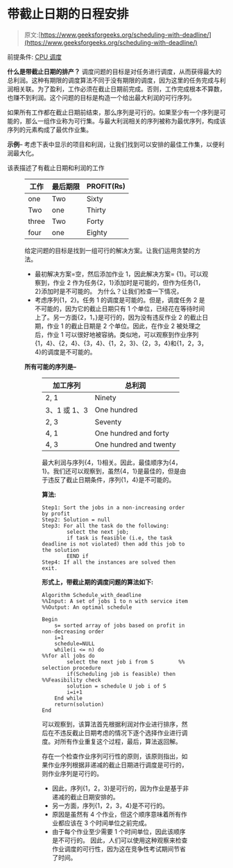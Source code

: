 # 带截止日期的日程安排

> 原文:[https://www.geeksforgeeks.org/scheduling-with-deadline/](https://www.geeksforgeeks.org/scheduling-with-deadline/)

前提条件: [CPU 调度](https://www.geeksforgeeks.org/cpu-scheduling-in-operating-systems/)

**什么是带截止日期的排产？**
调度问题的目标是对任务进行调度，从而获得最大的总利润。这种有期限的调度算法不同于没有期限的调度，因为这里的任务完成与利润相关联。为了盈利，工作必须在截止日期前完成。否则，工作完成根本不算数，也赚不到利润。这个问题的目标是构造一个给出最大利润的可行序列。

如果所有工作都在截止日期前结束，那么序列是可行的。如果至少有一个序列是可能的，那么一组作业称为可行集。与最大利润相关的序列被称为最优序列，构成该序列的元素构成了最优作业集。

**示例**–
考虑下表中显示的项目和利润，让我们找到可以安排的最佳工作集，以便利润最大化。

该表描述了有截止日期和利润的工作

<figure class="table">

| 工作 | 最后期限 | PROFIT(₨) |
| --- | --- | --- |
| one | Two | Sixty |
| Two | one | Thirty |
| three | Two | Forty |
| four | one | Eighty |

给定问题的目标是找到一组可行的解决方案。让我们运用贪婪的方法。

*   最初解决方案=空，然后添加作业 1，因此解决方案= {1}。可以观察到，作业 2 作为任务{2，1}添加时是可能的，但作为任务{1，2}添加时是不可能的。
    为什么？让我们检查一下情况，
*   考虑序列{1，2}。任务 1 的调度是可能的。但是，调度任务 2 是不可能的，因为它的截止日期只有 1 个单位，已经花在等待时间上了。另一方面{2，1，}是可行的，因为没有违反作业 2 的截止日期，作业 1 的截止日期是 2 个单位。因此，在作业 2 被处理之后，作业 1 可以很好地被容纳。类似地，可以观察到作业序列{1，4}、{2，4}、{3，4}、{1，2，3}、{2，3，4}和{1，2，3，4}的调度是不可能的。

**所有可能的序列是–**

<figure class="table">

| 加工序列 | 总利润 |
| --- | --- |
| 2, 1 | Ninety |
| 3、1 或 1、3 | One hundred |
| 2, 3 | Seventy |
| 4, 1 | One hundred and forty |
| 4, 3 | One hundred and twenty |

最大利润与序列{4，1}相关。因此，最佳顺序为{4，1}。我们还可以观察到，虽然{4，1}是最佳的，但是由于违反了截止日期条件，序列{1，4}是不可能的。

**算法:**

```
Step1: Sort the jobs in a non-increasing order by profit
Step2: Solution = null
Step3: For all the task do the following:
        select the next job;
        if task is feasible (i.e, the task deadline is not violated) then add this job to the solution
        EEND if
Step4: If all the instances are solved then exit.
```

**形式上，带截止期的调度问题的算法如下:**

```
Algorithm Schedule_with_deadline
%%Input: A set of jobs 1 to n with service item
%%Output: An optimal schedule

Begin
    s= sorted array of jobs based on profit in non-decreasing order
    i=1
    schedule=NULL
    while(i <= n) do                        %%for all jobs do
        select the next job i from S        %% selection procedure
        if(Scheduling job is feasible) then    %%Feasibility check
        solution = schedule U job i of S
        i=i+1
    End while
    return(solution)
End
```

可以观察到，该算法首先根据利润对作业进行排序，然后在不违反截止日期考虑的情况下逐个选择作业进行调度。对所有作业重复这个过程，最后，算法返回解。

存在一个检查作业序列可行性的原则，该原则指出，如果作业序列根据非递减的截止日期进行调度是可行的，则作业序列是可行的。

*   因此，序列{1，2，3}是可行的，因为作业是基于非递减的截止日期安排的。
*   另一方面，序列{1，2，3，4}是不可行的。
*   原因是虽然有 4 个作业，但这个顺序意味着所有作业都应该在 3 个时间单位之前完成。
*   由于每个作业至少需要 1 个时间单位，因此该顺序是不可行的。
    因此，人们可以使用这种观察来检查作业调度的可行性，因为这在竞争性考试期间节省了时间。

</figure>

</figure>